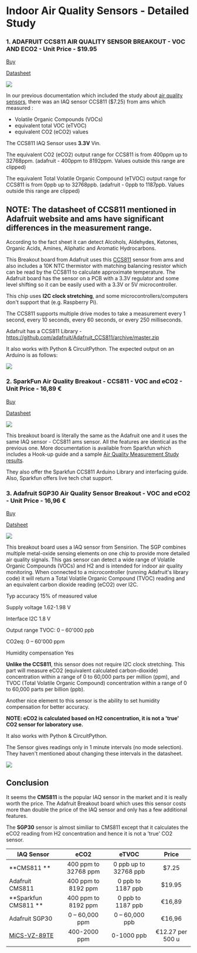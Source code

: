 # Indoor Air Quality Sensors - Detailed Study

### 1. ADAFRUIT CCS811 AIR QUALITY SENSOR BREAKOUT - VOC AND ECO2 - Unit Price - $19.95
[Buy](https://www.adafruit.com/product/3709)

[Datasheet](https://goo.gl/83UZUW)

![](images/CCS811.jpg)

In our previous documentation which included the study about [air quality sensors](https://gitlab.motius.de/Sonnenglas/Sonnenglas_Sirius/wikis/Hardware/Air%20Quality%20Sensor), there was an IAQ sensor CCS811 ($7.25) from ams which measured :
- Volatile Organic Compounds (VOCs)
- equivalent total VOC (eTVOC)
- equivalent CO2 (eCO2) values

The CCS811 IAQ Sensor uses **3.3V** Vin.

The equivalent CO2 (eCO2) output range for CCS811 is from
400ppm up to 32768ppm. (adafruit - 400ppm to 8192ppm. Values outside this range are clipped)

The equivalent Total Volatile Organic Compound (eTVOC)
output range for CCS811 is from 0ppb up to 32768ppb. (adafruit - 0ppb to 1187ppb. Values outside this range are clipped)

## NOTE: The datasheet of CCS811 mentioned in Adafruit website and ams have significant differences in the measurement range.

According to the fact sheet it can detect Alcohols, Aldehydes, Ketones, Organic Acids, Amines, Aliphatic and Aromatic Hydrocarbons.

This Breakout board from Adafruit uses this [CCS811](https://goo.gl/83UZUW) sensor from ams and also includes a 10K NTC thermistor with matching balancing resistor which can be read by the CCS811 to calculate approximate temperature.
The Adafruit board has the sensor on a PCB with a 3.3V regulator and some level shifting so it can be easily used with a 3.3V or 5V microcontroller.

This chip uses **I2C clock stretching**, and some microcontrollers/computers don't support that (e.g. Raspberry Pi).

The CCS811 supports multiple drive modes to take a measurement every 1 second, every 10 seconds, every 60 seconds, or every 250 milliseconds.

Adafruit has a CCS811 Library - https://github.com/adafruit/Adafruit_CCS811/archive/master.zip

It also works with Python & CircuitPython.
The expected output on an Arduino is as follows:

![](images/CCS811_output.png)

### 2. SparkFun Air Quality Breakout - CCS811 - VOC and eCO2 - Unit Price - 16,89 €

[Buy](https://www.digikey.de/product-detail/en/sparkfun-electronics/SEN-14193/1568-1597-ND/7066452)

[Datasheet](https://media.digikey.com/pdf/Data%20Sheets/Sparkfun%20PDFs/SEN-14193_Web.pdf)

![](images/sparkfun.jpg)

This breakout board is literally the same as the Adafruit one and it uses the same IAQ sensor - CCS811 ams sensor. All the features are identical as the previous one. More documentation is available from Sparkfun which includes a Hook-up guide and a sample [Air Quality Measurement Study results](https://media.digikey.com/pdf/Data%20Sheets/Sparkfun%20PDFs/AirQualityMeasurementswith_CCS811_Web.pdf).

They also offer the Sparkfun CCS811 Arduino Library and interfacing guide. Also, Sparkfun offers live tech chat support.


### 3. Adafruit SGP30 Air Quality Sensor Breakout - VOC and eCO2 - Unit Price - 16,96 €
[Buy](https://eu.mouser.com/ProductDetail/Adafruit/3709?qs=rrS6PyfT74crPlmcf95bYg%3d%3d)

[Datsheet](https://eu.mouser.com/datasheet/2/737/adafruit-sgp30-gas-tvoc-eco2-mox-sensor-1396564.pdf)

![](images/SGP30.png)

This breakout board uses a IAQ sensor from Sensirion. The SGP combines multiple metal-oxide sensing elements on one chip to provide more detailed air quality signals. This gas sensor can detect a wide range of Volatile Organic Compounds (VOCs) and H2 and is intended for indoor air quality monitoring. When connected to a microcontroller (running Adafruit's library code) it will return a Total Volatile Organic Compound (TVOC) reading and an equivalent carbon dioxide reading (eCO2) over I2C.

Typ accuracy	15% of measured value

Supply voltage	1.62-1.98 V

Interface	I2C 1.8 V

Output range	TVOC: 0 – 60'000 ppb

CO2eq: 0 – 60'000 ppm

Humidity compensation	Yes

**Unlike the CCS811**, this sensor does not require I2C clock stretching. This part will measure eCO2 (equivalent calculated carbon-dioxide) concentration within a range of 0 to 60,000 parts per million (ppm), and TVOC (Total Volatile Organic Compound) concentration within a range of 0 to 60,000 parts per billion (ppb).

Another nice element to this sensor is the ability to set humidity compensation for better accuracy.

**NOTE: eCO2 is calculated based on H2 concentration, it is not a 'true' CO2 sensor for laboratory use.**

It also works with Python & CircuitPython.

The Sensor gives readings only in 1 minute intervals (no mode selection). They haven't mentioned about changing these intervals in the datasheet.

![](images/SGP30_Output.png)


## Conclusion

It seems the  **CMS811** is the popular IAQ sensor in the market and it is really worth the price. The Adafruit Breakout board which uses this sensor costs more than double the price of the IAQ sensor and only has a few additional features.

The **SGP30** sensor is almost similiar to CMS811 except that it calculates the eCO2 reading from H2 concentration and hence it is not a 'true' CO2 sensor.

| IAQ Sensor        | eCO2                      | eTVOC                           | Price |
| -------------     |:-------------:            | :-----:                         |:-----:|
| **CMS811    **        | 400 ppm to 32768 ppm      | 0 ppb up to 32768 ppb           | $7.25
| Adafruit CMS811   | 400 ppm to 8192 ppm       |   0 ppb to 1187 ppb             | $19.95
| **Sparkfun CMS811 **  | 400 ppm to 8192 ppm       | 0 ppb to 1187 ppb  |  €16,89  |
| Adafruit SGP30    | 0 – 60,000 ppm            |    0 – 60,000 ppb               |  €16,96
| [MiCS-VZ-89TE](https://www.sgxsensortech.com/content/uploads/2016/07/MiCS-VZ-89TE-V1.0.pdf)       | 400-2000 ppm             | 0-1000 ppb                      |  €12.27 per 500 u
|   |   |   |   |

